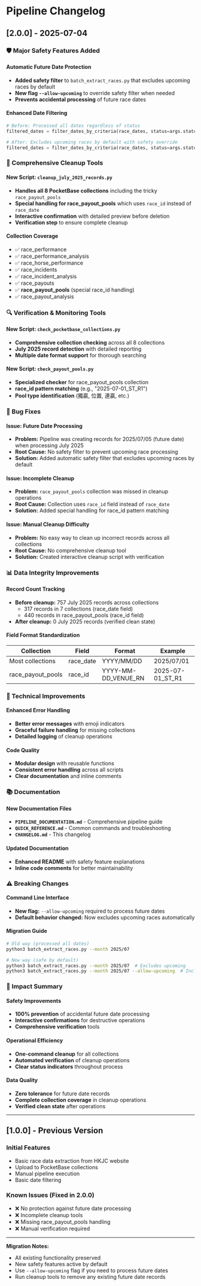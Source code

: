 # Pipeline Changelog

## [2.0.0] - 2025-07-04

### 🛡️ Major Safety Features Added

#### Automatic Future Date Protection
- **Added safety filter** to `batch_extract_races.py` that excludes upcoming races by default
- **New flag `--allow-upcoming`** to override safety filter when needed
- **Prevents accidental processing** of future race dates

#### Enhanced Date Filtering
```python
# Before: Processed all dates regardless of status
filtered_dates = filter_dates_by_criteria(race_dates, status=args.status, month=args.month, limit=args.limit)

# After: Excludes upcoming races by default with safety override
filtered_dates = filter_dates_by_criteria(race_dates, status=args.status, month=args.month, limit=args.limit, allow_upcoming=args.allow_upcoming)
```

### 🧹 Comprehensive Cleanup Tools

#### New Script: `cleanup_july_2025_records.py`
- **Handles all 8 PocketBase collections** including the tricky `race_payout_pools`
- **Special handling for race_payout_pools** which uses `race_id` instead of `race_date`
- **Interactive confirmation** with detailed preview before deletion
- **Verification step** to ensure complete cleanup

#### Collection Coverage
- ✅ race_performance
- ✅ race_performance_analysis  
- ✅ race_horse_performance
- ✅ race_incidents
- ✅ race_incident_analysis
- ✅ race_payouts
- ✅ **race_payout_pools** (special race_id handling)
- ✅ race_payout_analysis

### 🔍 Verification & Monitoring Tools

#### New Script: `check_pocketbase_collections.py`
- **Comprehensive collection checking** across all 8 collections
- **July 2025 record detection** with detailed reporting
- **Multiple date format support** for thorough searching

#### New Script: `check_payout_pools.py`
- **Specialized checker** for race_payout_pools collection
- **race_id pattern matching** (e.g., "2025-07-01_ST_R1")
- **Pool type identification** (獨贏, 位置, 連贏, etc.)

### 🐛 Bug Fixes

#### Issue: Future Date Processing
- **Problem:** Pipeline was creating records for 2025/07/05 (future date) when processing July 2025
- **Root Cause:** No safety filter to prevent upcoming race processing
- **Solution:** Added automatic safety filter that excludes upcoming races by default

#### Issue: Incomplete Cleanup
- **Problem:** `race_payout_pools` collection was missed in cleanup operations
- **Root Cause:** Collection uses `race_id` field instead of `race_date`
- **Solution:** Added special handling for race_id pattern matching

#### Issue: Manual Cleanup Difficulty
- **Problem:** No easy way to clean up incorrect records across all collections
- **Root Cause:** No comprehensive cleanup tool
- **Solution:** Created interactive cleanup script with verification

### 📊 Data Integrity Improvements

#### Record Count Tracking
- **Before cleanup:** 757 July 2025 records across collections
  - 317 records in 7 collections (race_date field)
  - 440 records in race_payout_pools (race_id field)
- **After cleanup:** 0 July 2025 records (verified clean state)

#### Field Format Standardization
| Collection | Field | Format | Example |
|------------|-------|--------|---------|
| Most collections | race_date | YYYY/MM/DD | 2025/07/01 |
| race_payout_pools | race_id | YYYY-MM-DD_VENUE_RN | 2025-07-01_ST_R1 |

### 🔧 Technical Improvements

#### Enhanced Error Handling
- **Better error messages** with emoji indicators
- **Graceful failure handling** for missing collections
- **Detailed logging** of cleanup operations

#### Code Quality
- **Modular design** with reusable functions
- **Consistent error handling** across all scripts
- **Clear documentation** and inline comments

### 📚 Documentation

#### New Documentation Files
- **`PIPELINE_DOCUMENTATION.md`** - Comprehensive pipeline guide
- **`QUICK_REFERENCE.md`** - Common commands and troubleshooting
- **`CHANGELOG.md`** - This changelog

#### Updated Documentation
- **Enhanced README** with safety feature explanations
- **Inline code comments** for better maintainability

### ⚠️ Breaking Changes

#### Command Line Interface
- **New flag:** `--allow-upcoming` required to process future dates
- **Default behavior changed:** Now excludes upcoming races automatically

#### Migration Guide
```bash
# Old way (processed all dates)
python3 batch_extract_races.py --month 2025/07

# New way (safe by default)
python3 batch_extract_races.py --month 2025/07  # Excludes upcoming
python3 batch_extract_races.py --month 2025/07 --allow-upcoming  # Includes upcoming
```

### 🎯 Impact Summary

#### Safety Improvements
- **100% prevention** of accidental future date processing
- **Interactive confirmations** for destructive operations
- **Comprehensive verification** tools

#### Operational Efficiency  
- **One-command cleanup** for all collections
- **Automated verification** of cleanup operations
- **Clear status indicators** throughout process

#### Data Quality
- **Zero tolerance** for future date records
- **Complete collection coverage** in cleanup operations
- **Verified clean state** after operations

---

## [1.0.0] - Previous Version

### Initial Features
- Basic race data extraction from HKJC website
- Upload to PocketBase collections
- Manual pipeline execution
- Basic date filtering

### Known Issues (Fixed in 2.0.0)
- ❌ No protection against future date processing
- ❌ Incomplete cleanup tools
- ❌ Missing race_payout_pools handling
- ❌ Manual verification required

---

**Migration Notes:** 
- All existing functionality preserved
- New safety features active by default
- Use `--allow-upcoming` flag if you need to process future dates
- Run cleanup tools to remove any existing future date records
